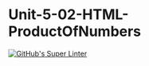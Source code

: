 # Unit-5-02-HTML-ProductOfNumbers
[![GitHub's Super Linter](https://github.com/ICS20-Programming-SavyonM/Unit-5-02-HTML-ProductOfNumbers/workflows/GitHub's%20Super%20Linter/badge.svg)](https://github.com/ICS20-Programming-SavyonM/Unit-5-02-HTML-ProductOfNumbers/actions)